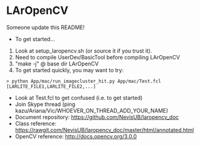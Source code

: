 # LArOpenCV

Someone update this README!

- To get started...

1. Look at setup_laropencv.sh (or source it if you trust it).
2. Need to compile UserDev/BasicTool before compiling LArOpenCV
3. "make -j" @ base dir LArOpenCV
4. To get started quickly, you may want to try:
```
> python App/mac/run_imagecluster_hit.py App/mac/Test.fcl [LARLITE_FILE1,LARLITE_FILE2,...]
```

- Look at Test.fcl to get confused (i.e. to get started)
- Join Skype thread (ping kazu/Ariana/Vic/WHOEVER_ON_THREAD_ADD_YOUR_NAME)
- Document repository: https://github.com/NevisUB/laropencv_doc
- Class reference: https://rawgit.com/NevisUB/laropencv_doc/master/html/annotated.html
- OpenCV reference: http://docs.opencv.org/3.0.0 
